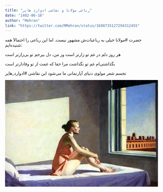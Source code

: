 ```yaml
---
title: "رباعی مولانا و نقاشی ادوارد هاپر"
date: "1402-06-16"
author: "Mehran"
link: "https://twitter.com/MMehran/status/1698735127294312455"
---
```


حضرت #مولانا خیلی به رباعیات‌ش مشهور نیست. اما این رباعی را احتمالاَ همه شنیده‌ایم:

هر روز دلم در غم تو زارتر است
وز من، دل بیرحم تو بی‌زارتر است

بگذاشتی‌ام غم تو نگذاشت مرا
حقا که غمت از تو وفادارتر است

تجسم شعر مولوی دنیای آپارتمانی ما می‌شود این نقاشی #ادوارد_هاپر

![رباعی مولانا و نقاشی ادوارد هاپر](./Molana-and-Hopper.webp)
